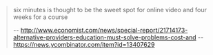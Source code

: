 >six minutes is thought to be the sweet spot for online video and four weeks for a course
>
>-- http://www.economist.com/news/special-report/21714173-alternative-providers-education-must-solve-problems-cost-and
>-- https://news.ycombinator.com/item?id=13407629
